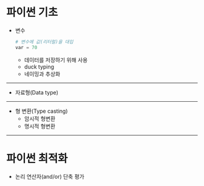 # 파이썬 기초


- 변수  
  ```python
  # 변수에 값(리터럴)을 대입
  var = 70
  ```
  - 데이터를 저장하기 위해 사용
  - duck typing
  - 네이밍과 추상화  

---

- 자료형(Data type)

---

- 형 변환(Type casting)  
  - 암시적 형변환
  - 명시적 형변환

---

# 파이썬 최적화


- 논리 연산자(and/or) 단축 평가